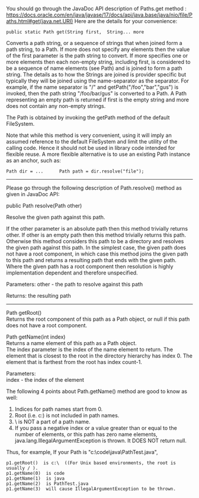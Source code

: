 You should go through the JavaDoc API description of Paths.get method : https://docs.oracle.com/en/java/javase/17/docs/api/java.base/java/nio/file/Paths.html#get(java.net.URI) Here are the details for your convenience:
```
public static Path get(String first,  String... more
```
Converts a path string, or a sequence of strings that when joined form a path string, to a Path. If more does not specify any elements then the value of the first parameter is the path string to convert. If more specifies one or more elements then each non-empty string, including first, is considered to be a sequence of name elements (see Path) and is joined to form a path string. The details as to how the Strings are joined is provider specific but typically they will be joined using the name-separator as the separator. For example, if the name separator is "/" and getPath("/foo","bar","gus") is invoked, then the path string "/foo/bar/gus" is converted to a Path. A Path representing an empty path is returned if first is the empty string and more does not contain any non-empty strings.

The Path is obtained by invoking the getPath method of the default FileSystem.

Note that while this method is very convenient, using it will imply an assumed reference to the default FileSystem and limit the utility of the calling code. Hence it should not be used in library code intended for flexible reuse. A more flexible alternative is to use an existing Path instance as an anchor, such as:
```
Path dir = ...      Path path = dir.resolve("file"); 
```

-----------------------------------------------------------
Please go through the following description of Path.resolve() method as given in JavaDoc API:

public Path resolve(Path other)

Resolve the given path against this path.

If the other parameter is an absolute path then this method trivially returns other. If other is an empty path then this method trivially returns this path. Otherwise this method considers this path to be a directory and resolves the given path against this path. In the simplest case, the given path does not have a root component, in which case this method joins the given path to this path and returns a resulting path that ends with the given path. Where the given path has a root component then resolution is highly implementation dependent and therefore unspecified.

Parameters:
other - the path to resolve against this path

Returns:
the resulting path

-------------------------------------------------------------
Path getRoot()<br>
Returns the root component of this path as a Path object, or null if this path does not have a root component.

Path getName(int index)<br>
Returns a name element of this path as a Path object.<br>
The index parameter is the index of the name element to return. The element that is closest to the root in the directory hierarchy has index 0. The element that is farthest from the root has index count-1.

Parameters:<br>
index - the index of the element

The following 4 points about Path.getName() method are good to know as well:

1. Indices for path names start from 0. 
2. Root (i.e. c:\) is not included in path names. 
3. \ is NOT a part of a path name. 
4. If you pass a negative index or a value greater than or equal to the number of elements, or this path has zero name elements, java.lang.IllegalArgumentException is thrown. It DOES NOT return null.

Thus, for example, If your Path is "c:\\code\\java\\PathTest.java", 

```
p1.getRoot()  is c:\  ((For Unix based environments, the root is usually / ). 
p1.getName(0)  is code 
p1.getName(1)  is java 
p1.getName(2)  is PathTest.java
p1.getName(3)  will cause IllegalArgumentException to be thrown.
```
